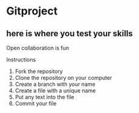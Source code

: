 # Gitproject

here is where you test your skills
--
Open collaboration is fun

Instructions
1. Fork the repository
2. Clone the repository on your computer
3. Create a branch with your name
4. Create a file with a unique name
5. Put any text into the file
6. Commit your file
